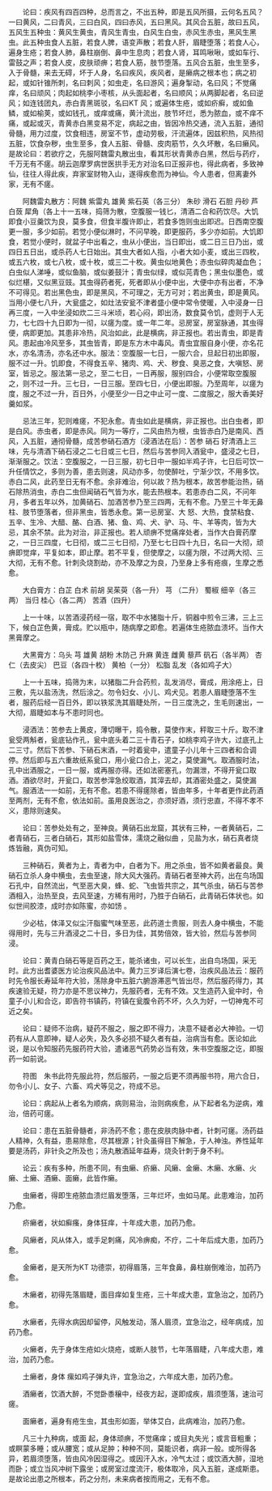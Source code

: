<!-- { "loadSidebar": true } -->
　　论曰：疾风有四百四种，总而言之，不出五种，即是五风所摄，云何名五风？一曰黄风，二曰青风，三曰白风，四曰赤风，五曰黑风。其风合五脏，故曰五风，五风生五种虫：黄风生黄虫，青风生青虫，白风生白虫，赤风生赤虫，黑风生黑虫。此五种虫食人五脏，若食人脾，语变声散；若食人肝，眉睫堕落；若食人心，遍身生疮；若食人肺，鼻柱崩倒、鼻中生息肉；若食人肾，耳鸣啾啾，或如车行、雷鼓之声；若食人皮，皮肤顽痹；若食人筋，肢节堕落。五风合五脏，虫生至多，入于骨髓，来去无碍，坏于人身，名曰疾风，疾风者，是癞病之根本也；病之初起，或如针锥所刺，名曰刺风；如虫走，名曰游风；遍身掣动，名曰风；不觉痛痒，名曰顽风；肉起如桃李小枣核，从头面起者，名曰顺风；从两脚起者，名曰逆风；如连钱团丸，赤白青黑斑驳，名曰KT 风；或遍体生疮，或如疥癣，或如鱼鳞，或如榆荚，或如钱孔，或痒或痛，黄汁流出，肢节坏烂，悉为脓血，或不痒不痛，或起或灭，青黄赤白黑变易不定，病起之由，皆因冷热交通，流入五脏，通彻骨髓，用力过度，饮食相违，房室不节，虚动劳极，汗流遍体，因兹积热，风热彻五脏，饮食杂秽，虫生至多，食人五脏、骨髓、皮肉筋节，久久坏散，名曰癞风。是故论曰：若欲疗之，先服阿魏雷丸散出虫，看其形状青黄赤白黑，然后与药疗，千万无有不瘥。胡云迦摩罗病世医拱手无方对治名曰正报非也，得此病者，多致神仙，往往人得此疾，弃家室财物入山，遂得疾愈而为神仙。今人患者，但离妻外家，无有不瘥。

　　阿魏雷丸散方：阿魏 紫雷丸 雄黄 紫石英（各三分） 朱砂 滑石 石胆 丹砂 芦 白蔹 犀角（各上十一五味，捣筛为散，空腹服一钱匕，清酒二合和药饮尽。大饥即食小豆羹饮为良，莫多食，但食半腹许即止，若食多饱则虫出即迟。日西南空腹更一服，多少如前。若觉小便似淋时，不问早晚，即更服药，多少亦如前。大饥即食，若觉小便时，就盆子中出看之，虫从小便出，当日即出，或二日三日乃出，或四日五日出，或杀药人七日始出。其虫大者如人指，小者大如小麦，或出三四枚，或五六枚，或七八枚，或十枚，或三二十枚。黄虫似地黄色；赤虫似碎肉凝血色；白虫似人涕唾，或似鱼脑，或似姜鼓汁；青虫似绿，或似芫青色；黑虫似墨色，或似烂椹，又似黑豆豉。其虫得药者死，死者即从小便中出，大便中亦有出者，不净不可得见。若出黑色虫，即是黑风，不可理之，无方可对；若出黄虫，即是黄风。当用小便七八升，大瓮盛之，如灶法安瓮不津者盛小便中常令使暖，入中浸身一日再三度，一入中坐浸如炊二三斗米顷，若心闷，即出汤，数食莫令饥，虚则于人无力，七七四十九日即为一彻，以瘥为度。或一年二年。忌房室，房室脉通，其虫得便，病即更加。其患非冷热，风治如此，此是横病，非正报也。若出青虫，即是青风。患起由冷风至多，其虫皆青，即是东方木中毒风。青虫宜服自身小便，亦名花水，亦名清汤，亦名还中水。服法：空腹服一七日，一服六合，旦起日初出即服，服不过一升。饥即食，不得食五辛、猪肉、鸡、犬、秽食、臭恶之食，大嗔怒、房室，皆忌之。服法第一忌之，至二七日，一日再服，服别四合，小便常取空腹服之，则不过一升。三七日，一日三服。至四七日，小便出即服。乃至周年，以瘥为度，服之不过一升，百日外，小便至少一日之中止可一度、二度服之，服大香美好羹如浆。

　　忌法三年，犯则难瘥，不犯永愈。青虫如此是横病，非正报也。出白虫者，即是白风。赤虫者，即是赤风。同为一等疗，二风由热为根，虫皆赤白乃是南风、西风，入五脏，通彻骨髓，成苦参硝石酒方（浸酒法在后）：苦参 硝石 好清酒上三味，先与清酒下硝石浸之二七日或三七日，然后与苦参同入酒瓮中，盛浸之七日，渐渐服之。饮法：空腹服之，一日三服，初七日中一服如半鸡子许，七日后可饮一升任情饮之，多则为善，患去则速，风动亦多，勿使醉吐，宁渐少饮，不用多饮。赤白二风，此药至日无有不愈。余非难治，何以故？热为根本，故苦参能治热，硝石除热消虫，赤白二虫但闻硝石气皆为水，能去热根本。若患赤白二风，不问年月，多者五年以外，加黄硝石、加酒苦参乃至三四两，无有不愈。乃至三十年无鼻柱、肢节堕落者，但非黑虫，皆悉永愈。第一忌房室、大 怒、大热，食禁粘食、五辛、生冷、大醋、酪、白酒、猪、鱼、鸡、犬、驴、马、牛、羊等肉，皆为大忌，其余不禁。此为对治，非正报也。若人顽痹不觉痛痒处者，当作大白膏药摩之，一日三四度，七日彻，或二三七日彻，乃至七七日四十九日，名曰一大彻，顽痹即觉痒，平复如本，即止摩。若不平复，但使摩之，以瘥为限，不过两大彻、三大彻，无有不愈。针刺灸烧割劫，亦不及摩之为良，乃至身上多有疮痕，生摩之悉愈。

　　大白膏方：白芷 白术 前胡 吴茱萸（各一升） 芎 （二升） 蜀椒 细辛（各三两） 当归 桂心（各二两） 苦酒（四升）

　　上一十味，以苦酒浸药经一宿，取不中水猪脂十斤，铜器中煎令三沸，三上三下，候白芷色黄，膏成。贮以瓶中，随病摩之即愈。若遍体生疮脓血溃坏。当作大黑膏摩之。

　　大黑膏方：乌头 芎 雄黄 胡粉 木防己 升麻 黄连 雌黄 藜芦 矾石（各半两） 杏仁（去皮尖） 巴豆（各四十枚） 黄柏（一分） 松脂 乱发（各如鸡子大）

　　上一十五味，捣筛为末，以猪脂二升合药煎，乱发消尽，膏成，用涂疮上，日三敷，先以盐汤洗，然后涂之。勿令妇女、小儿、鸡犬见。若患人眉睫堕落不生者，服药后经一百日外，即以铁浆洗其眉睫处所，一日三度洗之，生毛则速出，一大彻，眉睫如本与不患时同也。

　　浸酒法：苦参去上黄皮，薄切曝干，捣令散，莫使作末，秤取三十斤。取不津瓮受两斛者，瓮底钻作孔，瓮中底头着二三十青石子，如桃李鸡子许大，过底孔上二三寸。然后下苦参、下硝石末酒，一时着瓮中，遣童子小儿年十三四者和合调停。然后即与五六重故纸系瓮口，用小瓮口合上，泥之，莫使漏气。取酒服时法，孔中出酒服之，一日一服，或再服亦得。还如法密塞孔，勿漏泄，不得开瓮口取酒。酒欲尽时，开瓮口，取苦参滓急绞取酒，其滓去却，其酒密处盛之，莫使漏气。服酒法一一如前，无有不愈。若患不得瘥除者，皆由年多，十年者更作此药酒至两剂，无有不愈，依法如前。虽用良医治之，亦须好酒，须行忠直，不得不孝不义，患除则速矣。

　　论曰：苦参处处有之，至神良。黄硝石出龙窟，其状有三种，一者黄硝石，二者青硝石，三者白硝石，其形如盐雪体，濡烧之融似曲 ，见盐为水，硝石真者烧炼皆融，真伪可知。

　　三种硝石，黄者为上，青者为中，白者为下。用之杀虫，皆不如黄者最良。黄硝石立杀人身中横虫，去虫至速，除大风大强药。青硝石者至神大药，出在鸟场国石孔中，自然流出，气至恶大臭，蜂、蛇、飞虫皆共宗之，其气杀虫，硝石与苦参酒相入，治热至良，去风至速，方稀有用时，乃胜于白硝石，此青硝石体状也。如似世间胶漆，成时亦如陈蜜，亦如饧 。

　　少必枯，体泽又似尘汗脂蜜气味至恶，此药道士贵服，则去人身中横虫，不能得用时，先与三升酒浸之二十日，多日为佳，其势倍效，皆大验，然后与苦参同浸。

　　论曰：黄青白硝石等是百药之王，能杀诸虫，可以长生，出自鸟场国，采无时。此方出耆婆医方论治疾风品法中。黄力三岁译后演七卷，治疾风品法云：服药时先令服长寿延年符大验，荡除身中五脏六腑游滞恶气皆出尽，然后服药得力，其疾速验无疑，符力亦是不思议神力，先服药者，无有不效。又生造药入瓮中时，令童子小儿和合讫，即告符书镇药，符镇在瓮腹令药不坏，久久为好，一切神鬼不可近之矣。

　　论曰：疑师不治病，疑药不服之，服之即不得力，决意不疑者必大神验。一切药有从人意即神，疑人必失，及久多必损不疑久者有益，治病当有愈。医论如此说，是以令知服药先服药符大验，遣诸恶气药势必当有效，朱书空腹服之讫，即服药一如前说。

　　符图　朱书此符先服此符，然后服药，一服之后更不须再服书符，用六合日，勿令小儿、女子、六畜、鸡犬等见之，符成不忌。

　　论曰：病起从上者名为顺病，病则易治，治则病疾愈，从下起者名为逆病，难治，倍药可瘥。

　　论曰：患在五脏骨髓者，非汤药不愈；患在皮肤肉脉中者，针刺可瘥。汤药益人精神，久有益，患易除愈，尽其根源；针灸虽得目下解急，于人神浊。养性延年要是汤药，非针灸之所及也；汤丸散酒延年益寿，烧灸针刺于身不利。

　　论云：疾有多种，所患不同，有虫癞、疥癞、风癞、金癞、木癞、水癞、火癞、土癞、酒癞、面癞，此皆作癞。

　　虫癞者，得即生疮脓血溃烂眉发堕落，三年烂坏，虫如马尾。此患难治，加药乃愈。

　　疥癞者，状如癣瘙，身体狂痒，十年成大患，加药乃愈。

　　风癞者，风从体入，或手足刺痛，风冷痹痴，不疗，二十年后成大患，加药乃愈。

　　金癞者，是天所为KT 功德崇，初得眉落，三年食鼻，鼻柱崩倒难治，加药乃愈。

　　木癞者，初得先落眉睫，面目痒如复生疮，三十年成大患，宜急治之，加药乃愈。

　　水癞者，先得水病因却留停，风触发动，落人眉须，宜急治之，经年病成，加药乃愈。

　　火癞者，先于身体生疮如火烧疮，或断人肢节，七年落眉睫，八年成大患，难治，加药乃愈。

　　土癞者，身体 瘰如鸡子弹丸许，宜急治之，六年成大患，加药乃愈。

　　酒癞者，饮酒大醉，不觉卧黍穣中，经夜方起，遂即成疾，眉须堕落，速治可瘥。

　　面癞者，遍身有疮生虫，其虫形如面，举体艾白，此病难治，加药乃愈。

　　凡三十九种病，或面 起，身体顽痹，不觉痛痒；或目丸失光；或言音粗重；或瞑蒙多睡；或从腰宽；或从足肿；种种不同，莫能识者，病非一般。或所得各异，若眉须堕落，皆由风冷因湿得之。或因汗入水，冷气太过；或饮酒大醉，湿地而卧；或立当风冲树下露坐；或房室过度流汗，极体取冷，风入五脏，遂成斯患。是故论出患之所根本，药之分剂，未来病者按而用之，无有不愈。


